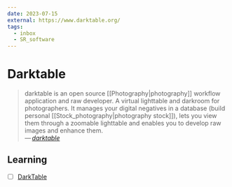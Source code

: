 ```yaml
---
date: 2023-07-15
external: https://www.darktable.org/
tags:
  - inbox
  - SR_software
---
```


# Darktable

> darktable is an open source [[Photography|photography]] workflow application
> and raw developer. A virtual lighttable and darkroom for photographers. It
> manages your digital negatives in a database (build personal
> [[Stock_photography|photography stock]]), lets you view them through a
> zoomable lighttable and enables you to develop raw images and enhance them.\
> — <cite>[darktable](https://www.darktable.org/)</cite>

## Learning

- [ ] [DarkTable](https://www.youtube.com/playlist?list=PLlYWvzmJQTrRq7JrYdD7k3-8-v-uHnhK_)
